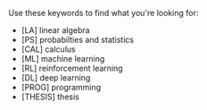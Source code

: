 Use these keywords to find what you're looking for:
- [LA] linear algebra
- [PS] probabilties and statistics
- [CAL] calculus
- [ML] machine learning
- [RL] reinforcement learning
- [DL] deep learning
- [PROG] programming
- [THESIS] thesis
